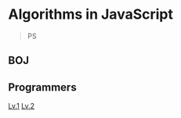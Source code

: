 # Algorithms in JavaScript

> PS

## BOJ

## Programmers

[Lv.1](https://github.com/wayandway/algorithms-javascript/blob/main/programmers/Lv1/Lv1.md)
[Lv.2](https://github.com/wayandway/algorithms-javascript/blob/main/programmers/Lv2/Lv2.md)
